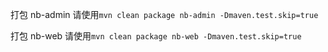 打包 nb-admin 请使用`mvn clean package nb-admin -Dmaven.test.skip=true`

打包 nb-web 请使用`mvn clean package nb-web -Dmaven.test.skip=true`
